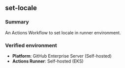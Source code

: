 ## set-locale

### Summary

An Actions Workflow to set locale in runner environment.

### Verified environment

- **Platform**: GitHub Enterprise Server (Self-hosted)
- **Actions Runner**: Self-hosted (EKS)